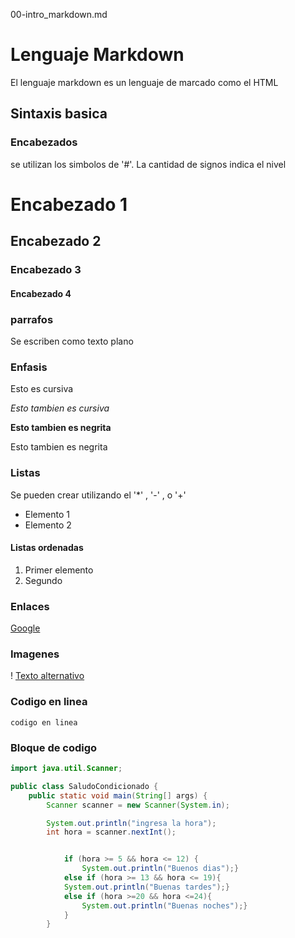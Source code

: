 00-intro_markdown.md

# Lenguaje Markdown

El lenguaje markdown es un lenguaje de marcado como el HTML

## Sintaxis basica

### Encabezados

se utilizan los simbolos de '#'. La cantidad de signos indica el nivel

# Encabezado 1
## Encabezado 2
### Encabezado 3 
#### Encabezado 4

### parrafos 

Se escriben como texto plano

### Enfasis 

Esto es cursiva

*Esto tambien es cursiva*

__Esto tambien es negrita__

Esto tambien es negrita

### Listas

Se pueden crear utilizando el '*' , '-' , o '+'
- Elemento 1
- Elemento 2 

#### Listas ordenadas

1. Primer elemento
2. Segundo 

### Enlaces

[Google](https://www.google.com)

### Imagenes

! [Texto alternativo](logo-mark.png)

### Codigo en linea

`codigo en linea`

### Bloque de codigo

```java
import java.util.Scanner;

public class SaludoCondicionado {
    public static void main(String[] args) {
        Scanner scanner = new Scanner(System.in);

        System.out.println("ingresa la hora");
        int hora = scanner.nextInt();


            if (hora >= 5 && hora <= 12) {
                System.out.println("Buenos dias");}
            else if (hora >= 13 && hora <= 19){
            System.out.println("Buenas tardes");}
            else if (hora >=20 && hora <=24){
                System.out.println("Buenas noches");}
            }
        }

```